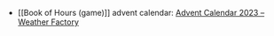 - [[Book of Hours (game)]] advent calendar: [Advent Calendar 2023 – Weather Factory](https://weatherfactory.biz/advent-calendar-2023/)